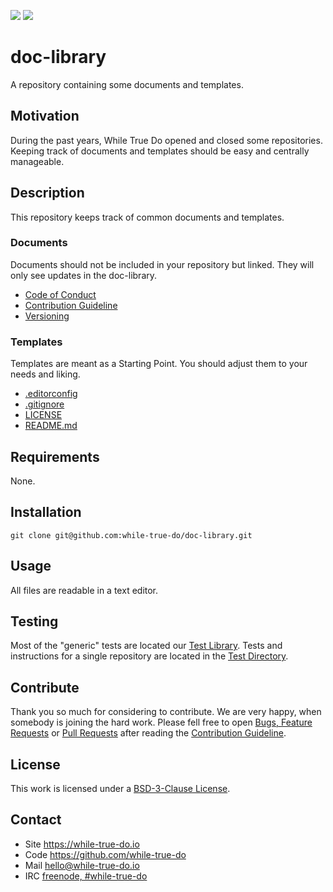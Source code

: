 ![](https://img.shields.io/github/license/while-true-do/doc-library.svg?style=flat)
![](https://img.shields.io/github/issues/while-true-do/doc-library.svg?style=flat)

# doc-library

A repository containing some documents and templates.

## Motivation

During the past years, While True Do opened and closed some repositories.
Keeping track of documents and templates should be easy and centrally manageable.

## Description

This repository keeps track of common documents and templates.

### Documents

Documents should not be included in your repository but linked. They will only
see updates in the doc-library.

-   [Code of Conduct](./documents/CODE_OF_CONDUCT.md)
-   [Contribution Guideline](./documents/CONTRIBUTING.md)
-   [Versioning](./documents/VERSIONING.md)

### Templates

Templates are meant as a Starting Point. You should adjust them to your needs
and liking.

-   [.editorconfig](./templates/.editorconfig.j2)
-   [.gitignore](./templates/.gitignore.j2)
-   [LICENSE](./templates/LICENSE.j2)
-   [README.md](./templates/README.md.j2)

## Requirements

None.

## Installation

```
git clone git@github.com:while-true-do/doc-library.git
```

## Usage

All files are readable in a text editor.

 <!-- Footer (auto generated) -->

## Testing

Most of the "generic" tests are located our
[Test Library](https://github.com/while-true-do/test-library). Tests and
instructions for a single repository are located in the
[Test Directory](./tests).

## Contribute

Thank you so much for considering to contribute. We are very happy, when somebody
is joining the hard work. Please fell free to open
[Bugs, Feature Requests](https://github.com/while-true-do/doc-library/issues) or
[Pull Requests](https://github.com/while-true-do/doc-library/pulls) after
reading the [Contribution Guideline](https://github.com/while-true-do/doc-library/blob/master/documents/CONTRIBUTING.md).

## License

This work is licensed under a [BSD-3-Clause License](https://opensource.org/licenses/BSD-3-Clause).

## Contact

-   Site <https://while-true-do.io>
-   Code <https://github.com/while-true-do>
-   Mail [hello@while-true-do.io](mailto:hello@while-true-do.io)
-   IRC [freenode, #while-true-do](https://webchat.freenode.net/?channels=while-true-do)

<!-- ./Footer (auto generated) -->
